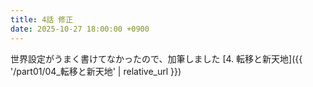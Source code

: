 ```yaml
---
title: 4話 修正
date: 2025-10-27 18:00:00 +0900
---
```


世界設定がうまく書けてなかったので、加筆しました
[4. 転移と新天地]({{ '/part01/04_転移と新天地' | relative_url }})